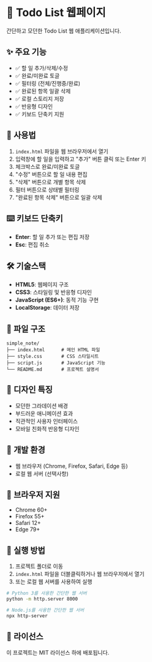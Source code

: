 # 📝 Todo List 웹페이지

간단하고 모던한 Todo List 웹 애플리케이션입니다.

## ✨ 주요 기능

- ✅ 할 일 추가/삭제/수정
- ✅ 완료/미완료 토글
- ✅ 필터링 (전체/진행중/완료)
- ✅ 완료된 항목 일괄 삭제
- ✅ 로컬 스토리지 저장
- ✅ 반응형 디자인
- ✅ 키보드 단축키 지원

## 🚀 사용법

1. `index.html` 파일을 웹 브라우저에서 열기
2. 입력창에 할 일을 입력하고 "추가" 버튼 클릭 또는 Enter 키
3. 체크박스로 완료/미완료 토글
4. "수정" 버튼으로 할 일 내용 편집
5. "삭제" 버튼으로 개별 항목 삭제
6. 필터 버튼으로 상태별 필터링
7. "완료된 항목 삭제" 버튼으로 일괄 삭제

## ⌨️ 키보드 단축키

- **Enter**: 할 일 추가 또는 편집 저장
- **Esc**: 편집 취소

## 🛠️ 기술스택

- **HTML5**: 웹페이지 구조
- **CSS3**: 스타일링 및 반응형 디자인
- **JavaScript (ES6+)**: 동적 기능 구현
- **LocalStorage**: 데이터 저장

## 📁 파일 구조

```
simple_note/
├── index.html      # 메인 HTML 파일
├── style.css       # CSS 스타일시트
├── script.js       # JavaScript 기능
└── README.md       # 프로젝트 설명서
```

## 🎨 디자인 특징

- 모던한 그라데이션 배경
- 부드러운 애니메이션 효과
- 직관적인 사용자 인터페이스
- 모바일 친화적 반응형 디자인

## 🔧 개발 환경

- 웹 브라우저 (Chrome, Firefox, Safari, Edge 등)
- 로컬 웹 서버 (선택사항)

## 📱 브라우저 지원

- Chrome 60+
- Firefox 55+
- Safari 12+
- Edge 79+

## 🚀 실행 방법

1. 프로젝트 폴더로 이동
2. `index.html` 파일을 더블클릭하거나 웹 브라우저에서 열기
3. 또는 로컬 웹 서버를 사용하여 실행

```bash
# Python 3를 사용한 간단한 웹 서버
python -m http.server 8000

# Node.js를 사용한 간단한 웹 서버
npx http-server
```

## 📝 라이선스

이 프로젝트는 MIT 라이선스 하에 배포됩니다.


